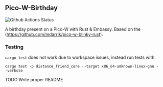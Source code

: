 ## Pico-W-Birthday

![Github Actions Status](https://github.com/WilliamBerrisford/PicoWBirthday/actions/workflows/rust.yml/badge.svg)

A birthday present on a Pico-W with Rust & Embassy. Based on the (https://github.com/mdarrik/pico-w-blinky-rust).

### Testing
`cargo test` does not work due to workspace issues, instead run tests with:

```
cargo test -p distance_friend_core --target x86_64-unknown-linux-gnu --verbose
```

TODO Write proper README

